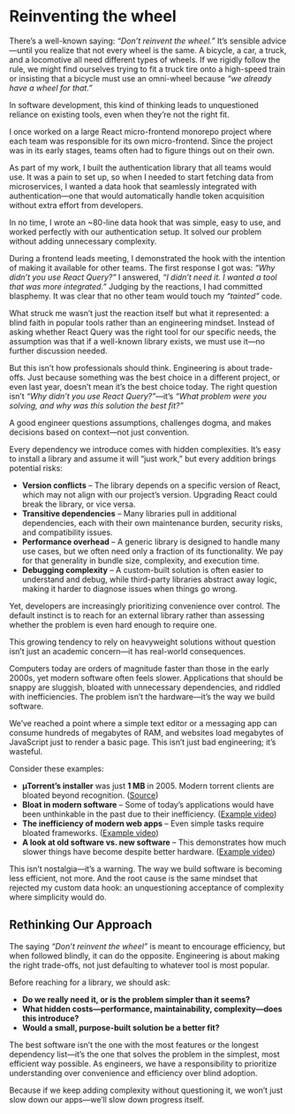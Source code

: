# Reinventing the wheel

There’s a well-known saying: _“Don’t reinvent the wheel.”_ It’s sensible advice—until you realize that not every wheel is the same. A bicycle, a car, a truck, and a locomotive all need different types of wheels. If we rigidly follow the rule, we might find ourselves trying to fit a truck tire onto a high-speed train or insisting that a bicycle must use an omni-wheel because _“we already have a wheel for that.”_

In software development, this kind of thinking leads to unquestioned reliance on existing tools, even when they’re not the right fit.

I once worked on a large React micro-frontend monorepo project where each team was responsible for its own micro-frontend. Since the project was in its early stages, teams often had to figure things out on their own.

As part of my work, I built the authentication library that all teams would use. It was a pain to set up, so when I needed to start fetching data from microservices, I wanted a data hook that seamlessly integrated with authentication—one that would automatically handle token acquisition without extra effort from developers.

In no time, I wrote an ~80-line data hook that was simple, easy to use, and worked perfectly with our authentication setup. It solved our problem without adding unnecessary complexity.

During a frontend leads meeting, I demonstrated the hook with the intention of making it available for other teams. The first response I got was: _“Why didn’t you use React Query?”_ I answered, _“I didn’t need it. I wanted a tool that was more integrated.”_ Judging by the reactions, I had committed blasphemy. It was clear that no other team would touch my _“tainted”_ code.

What struck me wasn’t just the reaction itself but what it represented: a blind faith in popular tools rather than an engineering mindset. Instead of asking whether React Query was the right tool for our specific needs, the assumption was that if a well-known library exists, we must use it—no further discussion needed.

But this isn’t how professionals should think. Engineering is about trade-offs. Just because something was the best choice in a different project, or even last year, doesn’t mean it’s the best choice today. The right question isn’t _“Why didn’t you use React Query?”_—it’s _“What problem were you solving, and why was this solution the best fit?”_

A good engineer questions assumptions, challenges dogma, and makes decisions based on context—not just convention.

Every dependency we introduce comes with hidden complexities. It’s easy to install a library and assume it will “just work,” but every addition brings potential risks:

-   **Version conflicts** – The library depends on a specific version of React, which may not align with our project’s version. Upgrading React could break the library, or vice versa.
-   **Transitive dependencies** – Many libraries pull in additional dependencies, each with their own maintenance burden, security risks, and compatibility issues.
-   **Performance overhead** – A generic library is designed to handle many use cases, but we often need only a fraction of its functionality. We pay for that generality in bundle size, complexity, and execution time.
-   **Debugging complexity** – A custom-built solution is often easier to understand and debug, while third-party libraries abstract away logic, making it harder to diagnose issues when things go wrong.

Yet, developers are increasingly prioritizing convenience over control. The default instinct is to reach for an external library rather than assessing whether the problem is even hard enough to require one.

This growing tendency to rely on heavyweight solutions without question isn’t just an academic concern—it has real-world consequences.

Computers today are orders of magnitude faster than those in the early 2000s, yet modern software often feels slower. Applications that should be snappy are sluggish, bloated with unnecessary dependencies, and riddled with inefficiencies. The problem isn’t the hardware—it’s the way we build software.

We’ve reached a point where a simple text editor or a messaging app can consume hundreds of megabytes of RAM, and websites load megabytes of JavaScript just to render a basic page. This isn’t just bad engineering; it’s wasteful.

Consider these examples:

-   **µTorrent’s installer** was just **1 MB** in 2005. Modern torrent clients are bloated beyond recognition. ([Source](https://en.wikipedia.org/wiki/%CE%9CTorrent#Size))
-   **Bloat in modern software** – Some of today’s applications would have been unthinkable in the past due to their inefficiency. ([Example video](https://www.youtube.com/watch?v=4ka549NNdDk))
-   **The inefficiency of modern web apps** – Even simple tasks require bloated frameworks. ([Example video](https://www.youtube.com/watch?v=GC-0tCy4P1U))
-   **A look at old software vs. new software** – This demonstrates how much slower things have become despite better hardware. ([Example video](https://www.youtube.com/watch?v=hxM8QmyZXtg))

This isn’t nostalgia—it’s a warning. The way we build software is becoming less efficient, not more. And the root cause is the same mindset that rejected my custom data hook: an unquestioning acceptance of complexity where simplicity would do.

## Rethinking Our Approach

The saying _“Don’t reinvent the wheel”_ is meant to encourage efficiency, but when followed blindly, it can do the opposite. Engineering is about making the right trade-offs, not just defaulting to whatever tool is most popular.

Before reaching for a library, we should ask:

-   **Do we really need it, or is the problem simpler than it seems?**
-   **What hidden costs—performance, maintainability, complexity—does this introduce?**
-   **Would a small, purpose-built solution be a better fit?**

The best software isn’t the one with the most features or the longest dependency list—it’s the one that solves the problem in the simplest, most efficient way possible. As engineers, we have a responsibility to prioritize understanding over convenience and efficiency over blind adoption.

Because if we keep adding complexity without questioning it, we won’t just slow down our apps—we’ll slow down progress itself.
